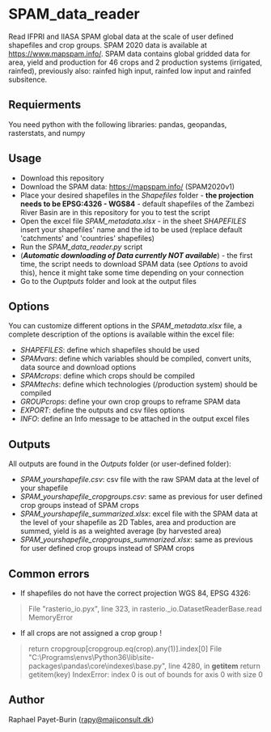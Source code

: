 # SPAM_data_reader
Read IFPRI and IIASA SPAM global data at the scale of user defined shapefiles and crop groups.
SPAM 2020 data is available at https://www.mapspam.info/. SPAM data contains global gridded data for area, 
yield and production for 46 crops and 2 production systems (irrigated, rainfed), 
previously also: rainfed high input, rainfed low input and rainfed subsitence. 

## Requierments
 You need python with the following libraries: pandas, geopandas, rasterstats, and numpy
 
## Usage
* Download this repository
* Download the SPAM data: https://mapspam.info/ (SPAM2020v1)
* Place your desired shapefiles in the _Shapefiles_ folder - **the projection needs to be EPSG:4326 - WGS84** - 
default shapefiles of the Zambezi River Basin are in this repository for you to test the script
* Open the excel file _SPAM_metadata.xlsx_ - in the sheet _SHAPEFILES_ insert your shapefiles' name and the id to be used
(replace default 'catchments' and 'countries' shapefiles)
* Run the _SPAM_data_reader.py_ script 
* (**_Automatic downloading of Data currently NOT available_**) - the first time, the script needs to download SPAM data (see _Options_ to avoid this), 
hence it might take some time depending on your connection
* Go to the _Ouptputs_ folder and look at the output files

## Options
You can customize different options in the _SPAM_metadata.xlsx_ file, a complete description of the options is available within the excel file:
* _SHAPEFILES_: define which shapefiles should be used
* _SPAMvars_: define which variables should be compiled, convert units, data source and download options
* _SPAMcrops_: define which crops should be compiled
* _SPAMtechs_: define which technologies (/production system) should be compiled
* _GROUPcrops_: define your own crop groups to reframe SPAM data
* _EXPORT_: define the outputs and csv files options
* _INFO_: define an Info message to be attached in the output excel files

## Outputs
All outputs are found in the _Outputs_ folder (or user-defined folder):
* _SPAM_yourshapefile.csv_: csv file with the raw SPAM data at the level of your shapefile
* _SPAM_yourshapefile_cropgroups.csv_: same as previous for user defined crop groups instead of SPAM crops
* _SPAM_yourshapefile_summarized.xlsx_: excel file with the SPAM data at the level of your shapefile as 2D Tables, area and production are summed, yield is as a weighted average (by harvested area)
* _SPAM_yourshapefile_cropgroups_summarized.xlsx_: same as previous for user defined crop groups instead of SPAM crops

## Common errors
* If shapefiles do not have the correct projection WGS 84, EPSG 4326:
> File "rasterio\_io.pyx", line 323, in rasterio._io.DatasetReaderBase.read
> MemoryError
* If all crops are not assigned a crop group !
> return cropgroup[cropgroup.eq(crop).any(1)].index[0]
> File "C:\Programs\envs\Python36\lib\site-packages\pandas\core\indexes\base.py", line 4280, in __getitem__
>    return getitem(key)
> IndexError: index 0 is out of bounds for axis 0 with size 0

## Author
Raphael Payet-Burin (rapy@majiconsult.dk)
